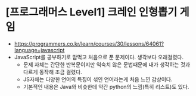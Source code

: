 # [프로그래머스 Level1] 크레인 인형뽑기 게임
- https://programmers.co.kr/learn/courses/30/lessons/64061?language=javascript
- JavaScript를 공부하기로 맘먹고 처음으로 푼 문제이다. 생각보다 오래걸렸다.
  - 문제 자체는 간단한 반복문이지만 익숙치 않은 문법때문에 내가 생각하는 것과 다르게 동작해 조금 걸렸다.
  - JS자체는 다양한 언어의 특징이 섞인 언어라는게 처음 느낀 감상이다.
  - 기본적인 내용은 Java와 비슷한데 약간 python의 느낌(특히 리스트)도 있다.
